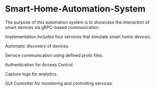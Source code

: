 # Smart-Home-Automation-System
The purpose of this automation system is to showcase the interaction of smart devices via gRPC-based communication. 

Implementation includes four services that simulate smart home devices.

Automatic discovery of devices.

Service communication using defined proto files.

Authentication for Access Control.

Capture logs for analytics.

GUI Controller for monitoring and controlling services.
